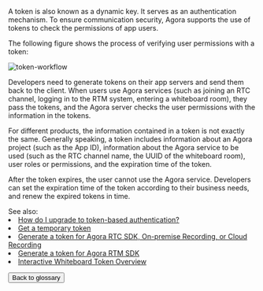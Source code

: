 A token is also known as a dynamic key. It serves as an authentication mechanism. To ensure communication security, Agora supports the use of tokens to check the permissions of app users.

The following figure shows the process of verifying user permissions with a token:

![token-workflow](/Users/wangjie/Desktop/token-workflow.png)

Developers need to generate tokens on their app servers and send them back to the client. When users use Agora services (such as joining an RTC channel, logging in to the RTM system, entering a whiteboard room), they pass the tokens, and the Agora server checks the user permissions with the information in the tokens.

For different products, the information contained in a token is not exactly the same. Generally speaking, a token includes information about an Agora project (such as the App ID), information about the Agora service to be used (such as the RTC channel name, the UUID of the whiteboard room), user roles or permissions, and the expiration time of the token.

After the token expires, the user cannot use the Agora service. Developers can set the expiration time of the token according to their business needs, and renew the expired tokens in time.

<div class="alert info">See also:<li><a href="https://docs.agora.io/en/Interactive%20Broadcast/faq/appid_to_token">How do I upgrade to token-based authentication?</a></li><li><a href="https://docs.agora.io/en/Agora%20Platform/token#temptoken">Get a temporary token</a></li><li><a href="https://docs.agora.io/en/Interactive%20Broadcast/token_server">Generate a token for Agora RTC SDK, On-premise Recording, or Cloud Recording</a></li><li><a href="https://docs.agora.io/en/Real-time-Messaging/rtm_token">Generate a token for Agora RTM SDK</a></li><li><a href="https://docs.agora.io/en/whiteboard/whiteboard_token_overview">Interactive Whiteboard Token Overview</a></li>
</div>

<a href="./terms"><button>Back to glossary</button></a>